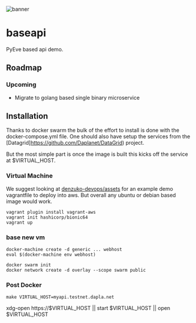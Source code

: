 ![banner](https://banner.dapla.net/?utm_campaign=community-buildpacks&utm_source=github.com/daplanet/xelatex-buildpack&utm_medium=markdown)

# baseapi
PyEve based api demo.

## Roadmap
### Upcoming
* Migrate to golang based single binary microservice

## Installation
Thanks to docker swarm the bulk of the effort to install is done with the docker-compose.yml file. One should also have
setup the services from the [Datagrid]https://github.com/Daplanet/DataGrid) project.

But the most simple part is once the image is built this kicks off the service at $VIRTUAL_HOST.

### Virtual Machine
We suggest looking at [denzuko-devops/assets](https://github.com/denzuko-devops/assets/blob/master/workstation/Vagrantfile) for an example demo vagrantfile to deploy into aws. But overall any ubuntu or debian based image would work.

```
vagrant plugin install vagrant-aws
vagrant init hashicorp/bionic64
vagrant up
```

### base new vm
```
docker-machine create -d generic ... webhost
eval $(docker-machine env webhost)

docker swarm init
docker network create -d overlay --scope swarm public
```

### Post Docker

`make VIRTUAL_HOST=myapi.testnet.dapla.net`

xdg-open https://$VIRTUAL_HOST || start $VIRTUAL_HOST || open $VIRTUAL_HOST
